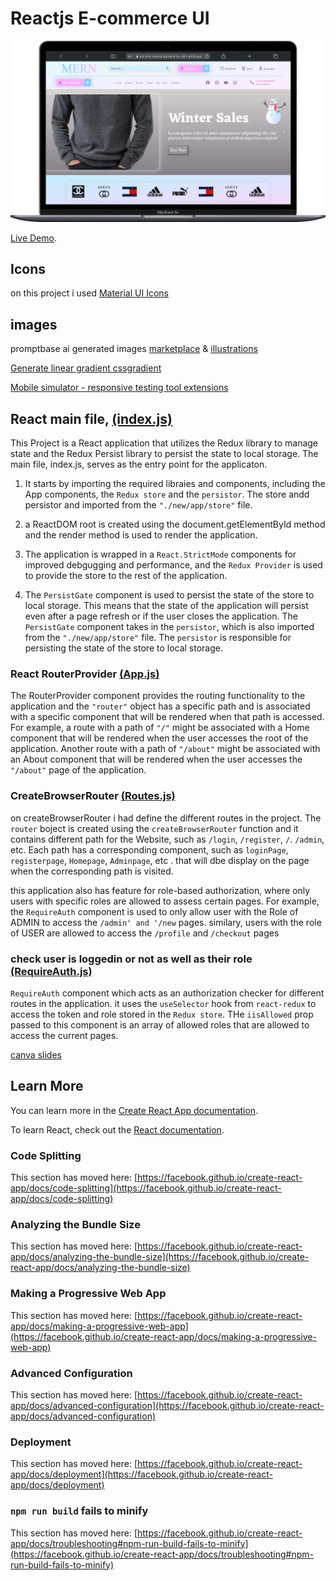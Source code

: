 # Reactjs E-commerce UI

![This is an image](./src/images/2laptop.png)

[Live Demo](https://vrit-tech-mern-project-by-tejkarki.netlify.app/).

## Icons

on this project i used [Material UI Icons](https://mui.com/material-ui/material-icons)

## images

promptbase ai generated images [marketplace](https://promptbase.com/marketplace?categories=clothes)
& [illustrations](https://icons8.com/illustrations)


[Generate linear gradient cssgradient](https://cssgradient.io/)


[Mobile simulator - responsive testing tool extensions](https://chrome.google.com/webstore/detail/mobile-simulator-responsi/ckejmhbmlajgoklhgbapkiccekfoccmk)

## React main file, [(index.js)](https://github.com/NGR-NP/mern-stack-course/blob/E-commerce-ui/src/index.js)

This Project is a React application that utilizes the Redux library to manage state and the Redux Persist library to persist the state to local storage. The main file, index.js, serves as the entry point for the applicaton.

1. It starts by importing the required libraies and components, including the App components, the `Redux store` and the `persistor`. The store andd persistor and imported from the `"./new/app/store"` file.

2. a ReactDOM root is created using the document.getElementById method and the render method is used to render the application.

3. The application is wrapped in a `React.StrictMode` components for improved debgugging and performance, and the `Redux Provider` is used to provide the store to the rest of the application.

4. The `PersistGate` component is used to persist the state of the store to local storage. This means that the state of the application will persist even after a page refresh or if the user closes the application. The `PersistGate` component takes in the `persistor`, which is also imported from the `"./new/app/store"` file. The `persistor` is responsible for persisting the state of the store to local storage.
 

### React RouterProvider [(App.js)](https://github.com/NGR-NP/mern-stack-course/blob/E-commerce-ui/src/App.js)

The RouterProvider component provides the routing functionality to the application and the `"router"` object has a specific path and is associated with a specific component that will be rendered when that path is accessed. For example, a route with a path of `"/"` might be associated with a Home component that will be rendered when the user accesses the root of the application. Another route with a path of `"/about"` might be associated with an About component that will be rendered when the user accesses the `"/about"` page of the application.

### CreateBrowserRouter [(Routes.js)](https://github.com/NGR-NP/mern-stack-course/blob/E-commerce-ui/src/routes/Routes.js)

on createBrowserRouter i had define the different routes in the project. The `router` boject is created using the `createBrowserRouter` function and it contains different path for the Website, such as `/login`, `/register`, `/`. `/admin`, etc. Each path has a corresponding component, such as `loginPage`, `registerpage`, `Homepage`, `Adminpage`, etc . that will dbe display on the page when the corresponding path is visited.

this application also has feature for role-based authorization, where only users with specific roles are allowed to assess certain pages. For example, the `RequireAuth` component is used to only allow user with the Role of ADMIN to access the `/admin' and '/new` pages. similary, users with the role of USER are allowed to access the `/profile` and `/checkout` pages


### check user is loggedin or not as well as their role [(RequireAuth.js)](https://github.com/NGR-NP/mern-stack-course/blob/E-commerce-ui/src/new/auth/RequireAuth.js)
`RequireAuth` component which acts as an authorization checker for different routes in the application. it uses the `useSelector` hook from `react-redux` to access the token and role stored in the `Redux store`. THe `iisAllowed` prop passed to this component is an array of allowed roles that are allowed to access the current pages.



[canva slides](https://www.canva.com/design/DAFYyzTjL5I/71o0gL47Z9NUXYrz-yIBgA/edit?utm_content=DAFYyzTjL5I&utm_campaign=designshare&utm_medium=link2&utm_source=sharebutton)

## Learn More

You can learn more in the [Create React App documentation](https://facebook.github.io/create-react-app/docs/getting-started).

To learn React, check out the [React documentation](https://reactjs.org/).

### Code Splitting

This section has moved here: [https://facebook.github.io/create-react-app/docs/code-splitting](https://facebook.github.io/create-react-app/docs/code-splitting)

### Analyzing the Bundle Size

This section has moved here: [https://facebook.github.io/create-react-app/docs/analyzing-the-bundle-size](https://facebook.github.io/create-react-app/docs/analyzing-the-bundle-size)

### Making a Progressive Web App

This section has moved here: [https://facebook.github.io/create-react-app/docs/making-a-progressive-web-app](https://facebook.github.io/create-react-app/docs/making-a-progressive-web-app)





### Advanced Configuration

This section has moved here: [https://facebook.github.io/create-react-app/docs/advanced-configuration](https://facebook.github.io/create-react-app/docs/advanced-configuration)

### Deployment

This section has moved here: [https://facebook.github.io/create-react-app/docs/deployment](https://facebook.github.io/create-react-app/docs/deployment)

### `npm run build` fails to minify

This section has moved here: [https://facebook.github.io/create-react-app/docs/troubleshooting#npm-run-build-fails-to-minify](https://facebook.github.io/create-react-app/docs/troubleshooting#npm-run-build-fails-to-minify)